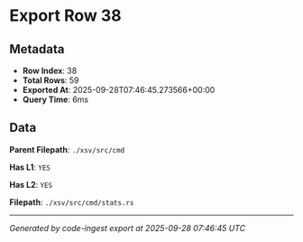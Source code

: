 # Export Row 38

## Metadata

- **Row Index**: 38
- **Total Rows**: 59
- **Exported At**: 2025-09-28T07:46:45.273566+00:00
- **Query Time**: 6ms

## Data

**Parent Filepath**: `./xsv/src/cmd`

**Has L1**: `YES`

**Has L2**: `YES`

**Filepath**: `./xsv/src/cmd/stats.rs`

---

*Generated by code-ingest export at 2025-09-28 07:46:45 UTC*
